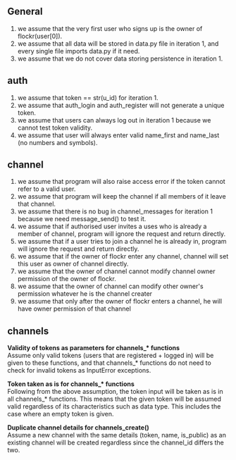 ## General
1. we assume that the very first user who signs up is the owner of flockr(user[0]).
2. we assume that all data will be stored in data.py file in iteration 1, and every single file imports data.py if it need.
3. we assume that we do not cover data storing persistence in iteration 1.

## auth
1. we assume that token == str(u_id) for iteration 1.
2. we assume that auth_login and auth_register will not generate a unique token.
3. we assume that users can always log out in iteration 1 because we cannot test token validity.
4. we assume that user will always enter valid name_first and name_last (no numbers and symbols).

## channel
1. we assume that program will also raise access error if the token cannot refer to a valid user.
2. we assume that program will keep the channel if all members of it leave that channel.
3. we assume that there is no bug in channel_messages for iteration 1 because we need message_send() to test it.
4. we assume that if authorised user invites a uses who is already a member of channel, 
                    program will ignore the request and return directly.
5. we assume that if a user tries to join a channel he is already in, program will ignore the request and return directly.
6. we assume that if the owner of flockr enter any channel, channel will set this user as owner of channel directly.
7. we assume that the owner of channel cannot modify channel owner permission of the owner of flockr.
8. we assume that the owner of channel can modify other owner's permission whatever he is the channel creater
9. we assume that only after the owner of flockr enters a channel, he will have owner permission of that channel

## channels
**Validity of tokens as parameters for channels_\* functions**  
Assume only valid tokens (users that are registered + logged in) will be given to these functions, and that channels_* functions do not need to check for invalid tokens as InputError exceptions.

**Token taken as is for channels_\* functions**  
Following from the above assumption, the token input will be taken as is in all channels_* functions. This means that the given token will be assumed valid regardless of its characteristics such as data type. This includes the case where an empty token is given.

**Duplicate channel details for channels_create()**  
Assume a new channel with the same details (token, name, is_public) as an existing channel will be created regardless since the channel_id differs the two.


